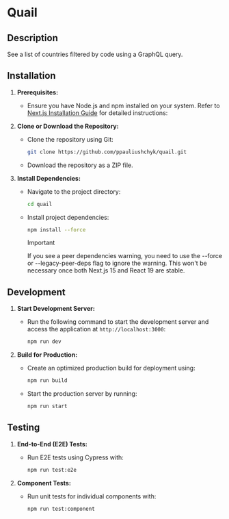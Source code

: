 # Quail

## Description

See a list of countries filtered by code using a GraphQL query.

## Installation

1. **Prerequisites:**

   - Ensure you have Node.js and npm installed on your system. Refer to [Next.js Installation Guide](https://nextjs.org/docs/app/getting-started/installation) for detailed instructions:

2. **Clone or Download the Repository:**

   - Clone the repository using Git:

     ```bash
     git clone https://github.com/ppauliushchyk/quail.git
     ```

   - Download the repository as a ZIP file.

3. **Install Dependencies:**

   - Navigate to the project directory:

     ```bash
     cd quail
     ```

   - Install project dependencies:

     ```bash
     npm install --force
     ```

     > [!IMPORTANT]  
     > If you see a peer dependencies warning, you need to use the --force or --legacy-peer-deps flag to ignore the warning. This won't be necessary once both Next.js 15 and React 19 are stable.

## Development

1. **Start Development Server:**

   - Run the following command to start the development server and access the application at `http://localhost:3000`:

     ```bash
     npm run dev
     ```

2. **Build for Production:**

   - Create an optimized production build for deployment using:

     ```bash
     npm run build
     ```

   - Start the production server by running:

     ```bash
     npm run start
     ```

## Testing

1. **End-to-End (E2E) Tests:**

   - Run E2E tests using Cypress with:

     ```bash
     npm run test:e2e
     ```

2. **Component Tests:**

   - Run unit tests for individual components with:

     ```bash
     npm run test:component
     ```
